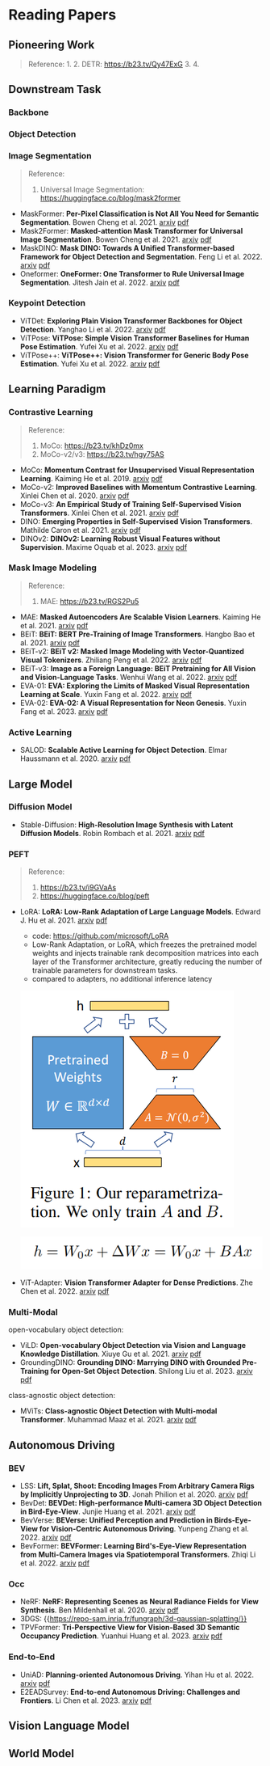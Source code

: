 # Reading Papers

## Pioneering Work

> Reference:
> 1. 
> 2. DETR: https://b23.tv/Qy47ExG
> 3. 
> 4. 





## Downstream Task

### Backbone


### Object Detection


### Image Segmentation

> Reference:
> 1. Universal Image Segmentation: https://huggingface.co/blog/mask2former

- MaskFormer: **Per-Pixel Classification is Not All You Need for Semantic Segmentation**. Bowen Cheng et al. 2021. [arxiv](https://arxiv.org/abs/2107.06278) [pdf](pdfs/MaskFormer_Bowen_Cheng_et_al_2107.06278.pdf)
- Mask2Former: **Masked-attention Mask Transformer for Universal Image Segmentation**. Bowen Cheng et al. 2021. [arxiv](https://arxiv.org/abs/2112.01527) [pdf](pdfs/Mask2Former_Bowen_Cheng_et_al_2112.01527.pdf)
- MaskDINO: **Mask DINO: Towards A Unified Transformer-based Framework for Object  Detection and Segmentation**. Feng Li et al. 2022. [arxiv](https://arxiv.org/abs/2206.02777) [pdf](pdfs/MaskDINO_Feng_Li_et_al_2206.02777.pdf)
- Oneformer: **OneFormer: One Transformer to Rule Universal Image Segmentation**. Jitesh Jain et al. 2022. [arxiv](https://arxiv.org/abs/2211.06220) [pdf](pdfs/Oneformer_Jitesh_Jain_et_al_2211.06220.pdf)

### Keypoint  Detection

- ViTDet: **Exploring Plain Vision Transformer Backbones for Object Detection**. Yanghao Li et al. 2022. [arxiv](https://arxiv.org/abs/2203.16527) [pdf](pdfs/ViTDet_Yanghao_Li_et_al_2203.16527.pdf)
- ViTPose: **ViTPose: Simple Vision Transformer Baselines for Human Pose Estimation**. Yufei Xu et al. 2022. [arxiv](https://arxiv.org/abs/2204.12484) [pdf](pdfs/ViTPose_Yufei_Xu_et_al_2204.12484.pdf)
- ViTPose++: **ViTPose++: Vision Transformer for Generic Body Pose Estimation**. Yufei Xu et al. 2022. [arxiv](https://arxiv.org/abs/2212.04246) [pdf](pdfs/ViTPose++_Yufei_Xu_et_al_2212.04246.pdf)

## Learning Paradigm

### Contrastive Learning

> Reference:
> 1. MoCo: https://b23.tv/khDz0mx
> 2. MoCo-v2/v3: https://b23.tv/hgy75AS

- MoCo: **Momentum Contrast for Unsupervised Visual Representation Learning**. Kaiming He et al. 2019. [arxiv](https://arxiv.org/abs/1911.05722) [pdf](pdfs/MoCo_Kaiming_He_et_al_1911.05722.pdf)
- MoCo-v2: **Improved Baselines with Momentum Contrastive Learning**. Xinlei Chen et al. 2020. [arxiv](https://arxiv.org/abs/2003.04297) [pdf](pdfs/MoCo-v2_Xinlei_Chen_et_al_2003.04297.pdf)
- MoCo-v3: **An Empirical Study of Training Self-Supervised Vision Transformers**. Xinlei Chen et al. 2021. [arxiv](https://arxiv.org/abs/2104.02057) [pdf](pdfs/MoCo-v3_Xinlei_Chen_et_al_2104.02057.pdf)
- DINO: **Emerging Properties in Self-Supervised Vision Transformers**. Mathilde Caron et al. 2021. [arxiv](https://arxiv.org/abs/2104.14294) [pdf](pdfs/DINO_Mathilde_Caron_et_al_2104.14294.pdf)
- DINOv2: **DINOv2: Learning Robust Visual Features without Supervision**. Maxime Oquab et al. 2023. [arxiv](https://arxiv.org/abs/2304.07193) [pdf](pdfs/DINOv2_Maxime_Oquab_et_al_2304.07193.pdf)

### Mask Image Modeling

> Reference:
> 1. MAE: https://b23.tv/RGS2Pu5

- MAE: **Masked Autoencoders Are Scalable Vision Learners**. Kaiming He et al. 2021. [arxiv](https://arxiv.org/abs/2111.06377) [pdf](pdfs/MAE_Kaiming_He_et_al_2111.06377.pdf)
- BEiT: **BEiT: BERT Pre-Training of Image Transformers**. Hangbo Bao et al. 2021. [arxiv](https://arxiv.org/abs/2106.08254) [pdf](pdfs/BEiT_Hangbo_Bao_et_al_2106.08254.pdf)
- BEiT-v2: **BEiT v2: Masked Image Modeling with Vector-Quantized Visual Tokenizers**. Zhiliang Peng et al. 2022. [arxiv](https://arxiv.org/abs/2208.06366) [pdf](pdfs/BEiT-v2_Zhiliang_Peng_et_al_2208.06366.pdf)
- BEiT-v3: **Image as a Foreign Language: BEiT Pretraining for All Vision and  Vision-Language Tasks**. Wenhui Wang et al. 2022. [arxiv](https://arxiv.org/abs/2208.10442) [pdf](pdfs/BEiT-v3_Wenhui_Wang_et_al_2208.10442.pdf)
- EVA-01: **EVA: Exploring the Limits of Masked Visual Representation Learning at  Scale**. Yuxin Fang et al. 2022. [arxiv](https://arxiv.org/abs/2211.07636) [pdf](pdfs/EVA-01_Yuxin_Fang_et_al_2211.07636.pdf)
- EVA-02: **EVA-02: A Visual Representation for Neon Genesis**. Yuxin Fang et al. 2023. [arxiv](https://arxiv.org/abs/2303.11331) [pdf](pdfs/EVA-02_Yuxin_Fang_et_al_2303.11331.pdf)

### Active Learning

- SALOD: **Scalable Active Learning for Object Detection**. Elmar Haussmann et al. 2020. [arxiv](https://arxiv.org/abs/2004.04699) [pdf](pdfs/SALOD_Elmar_Haussmann_et_al_2004.04699.pdf)

## Large Model

### Diffusion Model

- Stable-Diffusion: **High-Resolution Image Synthesis with Latent Diffusion Models**. Robin Rombach et al. 2021. [arxiv](https://arxiv.org/abs/2112.10752) [pdf](pdfs/Stable-Diffusion_Robin_Rombach_et_al_2112.10752.pdf)

### PEFT

> Reference: 
> 1. https://b23.tv/i9GVaAs
> 2. https://huggingface.co/blog/peft

- LoRA: **LoRA: Low-Rank Adaptation of Large Language Models**. Edward J. Hu et al. 2021. [arxiv](https://arxiv.org/abs/2106.09685) [pdf](pdfs/LoRA_Edward_J._Hu_et_al_2106.09685.pdf)
    - code: https://github.com/microsoft/LoRA
    - Low-Rank Adaptation, or LoRA, which freezes the pretrained model weights and injects trainable rank decomposition matrices into each layer of the Transformer architecture, greatly reducing the number of trainable parameters for downstream tasks.
    - compared to adapters, no additional inference latency

    ![LoRA](imgs/main/lora.png)

    ![LoRA_formula](imgs/main/lora_formula.png)

- ViT-Adapter: **Vision Transformer Adapter for Dense Predictions**. Zhe Chen et al. 2022. [arxiv](https://arxiv.org/abs/2205.08534) [pdf](pdfs/ViT-Adapter_Zhe_Chen_et_al_2205.08534.pdf)

### Multi-Modal

open-vocabulary object detection:

- ViLD: **Open-vocabulary Object Detection via Vision and Language Knowledge  Distillation**. Xiuye Gu et al. 2021. [arxiv](https://arxiv.org/abs/2104.13921) [pdf](pdfs/ViLD_Xiuye_Gu_et_al_2104.13921.pdf)
- GroundingDINO: **Grounding DINO: Marrying DINO with Grounded Pre-Training for Open-Set  Object Detection**. Shilong Liu et al. 2023. [arxiv](https://arxiv.org/abs/2303.05499) [pdf](pdfs/GroundingDINO_Shilong_Liu_et_al_2303.05499.pdf)

class-agnostic object detection:

- MViTs: **Class-agnostic Object Detection with Multi-modal Transformer**. Muhammad Maaz et al. 2021. [arxiv](https://arxiv.org/abs/2111.11430) [pdf](pdfs/MViTs_Muhammad_Maaz_et_al_2111.11430.pdf)


## Autonomous Driving

### BEV

- LSS: **Lift, Splat, Shoot: Encoding Images From Arbitrary Camera Rigs by  Implicitly Unprojecting to 3D**. Jonah Philion et al. 2020. [arxiv](https://arxiv.org/abs/2008.05711) [pdf](pdfs/LSS_Jonah_Philion_et_al_2008.05711.pdf)
- BevDet: **BEVDet: High-performance Multi-camera 3D Object Detection in  Bird-Eye-View**. Junjie Huang et al. 2021. [arxiv](https://arxiv.org/abs/2112.11790) [pdf](pdfs/BevDet_Junjie_Huang_et_al_2112.11790.pdf)
- BevVerse: **BEVerse: Unified Perception and Prediction in Birds-Eye-View for  Vision-Centric Autonomous Driving**. Yunpeng Zhang et al. 2022. [arxiv](https://arxiv.org/abs/2205.09743) [pdf](pdfs/BevVerse_Yunpeng_Zhang_et_al_2205.09743.pdf)
- BevFormer: **BEVFormer: Learning Bird's-Eye-View Representation from Multi-Camera  Images via Spatiotemporal Transformers**. Zhiqi Li et al. 2022. [arxiv](https://arxiv.org/abs/2203.17270) [pdf](pdfs/BevFormer_Zhiqi_Li_et_al_2203.17270.pdf)

### Occ

- NeRF: **NeRF: Representing Scenes as Neural Radiance Fields for View Synthesis**. Ben Mildenhall et al. 2020. [arxiv](https://arxiv.org/abs/2003.08934) [pdf](pdfs/NeRF_Ben_Mildenhall_et_al_2003.08934.pdf)
- 3DGS: {{https://repo-sam.inria.fr/fungraph/3d-gaussian-splatting/}}
- TPVFormer: **Tri-Perspective View for Vision-Based 3D Semantic Occupancy Prediction**. Yuanhui Huang et al. 2023. [arxiv](https://arxiv.org/abs/2302.07817) [pdf](pdfs/TPVFormer_Yuanhui_Huang_et_al_2302.07817.pdf)

### End-to-End

- UniAD: **Planning-oriented Autonomous Driving**. Yihan Hu et al. 2022. [arxiv](https://arxiv.org/abs/2212.10156) [pdf](pdfs/UniAD_Yihan_Hu_et_al_2212.10156.pdf)
- E2EADSurvey: **End-to-end Autonomous Driving: Challenges and Frontiers**. Li Chen et al. 2023. [arxiv](https://arxiv.org/abs/2306.16927) [pdf](pdfs/E2EADSurvey_Li_Chen_et_al_2306.16927.pdf)

## Vision Language Model

## World Model
